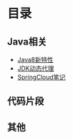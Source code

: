 # 目录
## Java相关

*  [Java8新特性](Java/Java8新特性.md)
*  [JDK动态代理](Java/JDK动态代理.md)
*  [SpringCloud笔记](Java/SpringCloud笔记.md)

## 代码片段

## 其他
